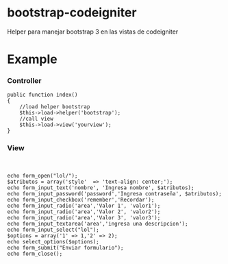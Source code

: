 # bootstrap-codeigniter
Helper para manejar bootstrap 3 en las vistas de codeigniter 

<h1> Example </h1>

<h3> Controller </h3>

	public function index()
	{	
		//load helper bootstrap
		$this->load->helper('bootstrap');
		//call view
		$this->load->view('yourview');		
	}

<h3> View </h3>
<br>

	echo form_open("lol/");
	$atributos = array('style' 	=> 'text-align: center;');
	echo form_input_text('nombre', 'Ingresa nombre', $atributos);
	echo form_input_password('password','Ingresa contraseña', $atributos);
	echo form_input_checkbox('remember','Recordar');
	echo form_input_radio('area','Valor 1', 'valor1');
	echo form_input_radio('area','Valor 2', 'valor2');
	echo form_input_radio('area','Valor 3', 'valor3');
	echo form_input_textarea('area','ingresa una descripcion');
	echo form_input_select("lol");
	$options = array('1' => 1,'2' => 2);
	echo select_options($options);
	echo form_submit("Enviar formulario");
	echo form_close();


